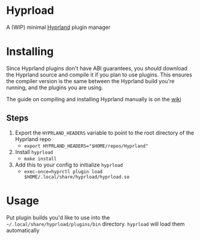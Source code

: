 # Hyprload
A (WIP) minimal [Hyprland](https://github.com/hyprwm/Hyprland) plugin manager

# Installing
Since Hyprland plugins don't have ABI guarantees, you *should* download the Hyprland source and compile it if you plan to use plugins.
This ensures the compiler version is the same between the Hyprland build you're running, and the plugins you are using.

The guide on compiling and installing Hyprland manually is on the [wiki](http://wiki.hyprland.org/Getting-Started/Installation/#manual-manual-build)

## Steps
1. Export the `HYPRLAND_HEADERS` variable to point to the root directory of the Hyprland repo
    - `export HYPRLAND_HEADERS="$HOME/repos/Hyprland"`
2. Install `hyprload`
    - `make install`
3. Add this to your config to initialize `hyprload`
    - `exec-once=hyprctl plugin load $HOME/.local/share/hyprload/hyprload.so`

# Usage
Put plugin builds you'd like to use into the `~/.local/share/hyprload/plugins/bin` directory. `hyprload` will load them automatically
